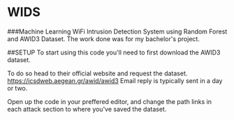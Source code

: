 # WIDS
###Machine Learning WiFi Intrusion Detection System using Random Forest and AWID3 Dataset.
The work done was for my bachelor's project. 

##SETUP
To start using this code you'll need to first download the AWID3 dataset.

To do so head to their official website and request the dataset.
  https://icsdweb.aegean.gr/awid/awid3
Email reply is typically sent in a day or two.

Open up the code in your preffered editor, and change the path links in each attack section to where you've saved the dataset.


